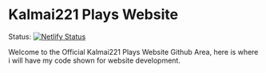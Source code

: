 # Kalmai221 Plays Website
Status: [![Netlify Status](https://api.netlify.com/api/v1/badges/8a0c265a-63ba-4c98-be05-6c64540a2b86/deploy-status)](https://app.netlify.com/sites/loving-bardeen-37c94a/deploys)

Welcome to the Official Kalmai221 Plays Website Github Area, here is where i will have my code shown for website development. 
